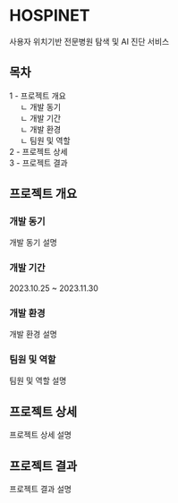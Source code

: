 # HOSPINET
사용자 위치기반 전문병원 탐색 및 AI 진단 서비스

## 목차
1 - 프로젝트 개요   
&nbsp;&nbsp;&nbsp;&nbsp;&nbsp;ㄴ 개발 동기   
&nbsp;&nbsp;&nbsp;&nbsp;&nbsp;ㄴ 개발 기간   
&nbsp;&nbsp;&nbsp;&nbsp;&nbsp;ㄴ 개발 환경   
&nbsp;&nbsp;&nbsp;&nbsp;&nbsp;ㄴ 팀원 및 역할   
2 - 프로젝트 상세   
3 - 프로젝트 결과

## 프로젝트 개요
### 개발 동기
개발 동기 설명
### 개발 기간
2023.10.25 ~ 2023.11.30
### 개발 환경
개발 환경 설명
### 팀원 및 역할
팀원 및 역할 설명

## 프로젝트 상세
프로젝트 상세 설명

## 프로젝트 결과
프로젝트 결과 설명
